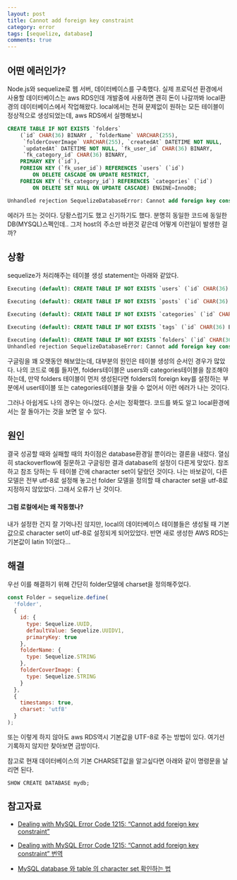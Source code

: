 ```yaml
---
layout: post
title: Cannot add foreign key constraint
category: error
tags: [sequelize, database]
comments: true
---
```


## 어떤 에러인가?
Node.js와 sequelize로 웹 서버, 데이터베이스를 구축했다. 실제 프로덕션 환경에서 사용할 데이터베이스는 aws RDS인데 개발중에 사용하면 괜히 돈이 나갈까봐 local환경의 데이터베이스에서 작업해왔다. local에서는 전혀 문제없이 원하는 모든 테이블이 정상적으로 생성되었는데, aws RDS에서 실행해보니 
```SQL
CREATE TABLE IF NOT EXISTS `folders`
    (`id` CHAR(36) BINARY , `folderName` VARCHAR(255),
     `folderCoverImage` VARCHAR(255), `createdAt` DATETIME NOT NULL,
     `updatedAt` DATETIME NOT NULL, `fk_user_id` CHAR(36) BINARY,
     `fk_category_id` CHAR(36) BINARY,
    PRIMARY KEY (`id`),
    FOREIGN KEY (`fk_user_id`) REFERENCES `users` (`id`)
        ON DELETE CASCADE ON UPDATE RESTRICT,
    FOREIGN KEY (`fk_category_id`) REFERENCES `categories` (`id`)
        ON DELETE SET NULL ON UPDATE CASCADE) ENGINE=InnoDB;

Unhandled rejection SequelizeDatabaseError: Cannot add foreign key constraint
```
에러가 뜨는 것이다. 당황스럽기도 했고 신기하기도 했다. 분명히 동일한 코드에 동일한 DB(MYSQL)스펙인데.. 그저 host의 주소만 바뀐것 같은데 어떻게 이런일이 발생한 걸까?

## 상황
sequelize가 처리해주는 테이블 생성 statement는 아래와 같았다.
```SQL
Executing (default): CREATE TABLE IF NOT EXISTS `users` (`id` CHAR(36) BINARY , `username` VARCHAR(255), `email` VARCHAR(255) UNIQUE, `socialProvider` VARCHAR(255), `profileImg` TEXT, `createdAt` DATETIME NOT NULL, `updatedAt` DATETIME NOT NULL, PRIMARY KEY (`id`)) ENGINE=InnoDB DEFAULT CHARSET=utf8;

Executing (default): CREATE TABLE IF NOT EXISTS `posts` (`id` CHAR(36) BINARY , `postTitle` VARCHAR(255), `fk_user_id` CHAR(36) BINARY, `subTitle` TEXT, `editorState` TEXT, `bookCoverImg` VARCHAR(255), `like` INTEGER DEFAULT 0, `starRating` INTEGER DEFAULT 0, `createdAt` DATETIME NOT NULL, `updatedAt` DATETIME NOT NULL, PRIMARY KEY (`id`), FOREIGN KEY (`fk_user_id`) REFERENCES `users` (`id`) ON DELETE CASCADE ON UPDATE RESTRICT) ENGINE=InnoDB DEFAULT CHARSET=utf8;

Executing (default): CREATE TABLE IF NOT EXISTS `categories` (`id` CHAR(36) BINARY , `name` VARCHAR(255) UNIQUE, `createdAt` DATETIME NOT NULL, `updatedAt` DATETIME NOT NULL, PRIMARY KEY (`id`)) ENGINE=InnoDB DEFAULT CHARSET=utf8;

Executing (default): CREATE TABLE IF NOT EXISTS `tags` (`id` CHAR(36) BINARY , `name` VARCHAR(255) UNIQUE, `createdAt` DATETIME NOT NULL, `updatedAt` DATETIME NOT NULL, PRIMARY KEY (`id`)) ENGINE=InnoDB DEFAULT CHARSET=utf8;

Executing (default): CREATE TABLE IF NOT EXISTS `folders` (`id` CHAR(36) BINARY , `folderName` VARCHAR(255), `folderCoverImage` VARCHAR(255), `createdAt` DATETIME NOT NULL, `updatedAt` DATETIME NOT NULL, `fk_user_id` CHAR(36) BINARY, `fk_category_id` CHAR(36) BINARY, PRIMARY KEY (`id`), FOREIGN KEY (`fk_user_id`) REFERENCES `users` (`id`) ON DELETE CASCADE ON UPDATE RESTRICT, FOREIGN KEY (`fk_category_id`) REFERENCES `categories` (`id`) ON DELETE SET NULL ON UPDATE CASCADE) ENGINE=InnoDB;
Unhandled rejection SequelizeDatabaseError: Cannot add foreign key constraint
```

구글링을 꽤 오랫동안 해보았는데, 대부분의 원인은 테이블 생성의 순서인 경우가 많았다. 나의 코드로 예를 들자면, folders테이블은 users와 categories테이블을 참조해야하는데, 만약 folders 테이블이 먼저 생성된다면 folders의 foreign key를 설정하는 부분에서 user테이블 또는 categories테이블을 찾을 수 없어서 이런 에러가 나는 것이다. 

그러나 아쉽게도 나의 경우는 아니었다. 순서는 정확했다. 코드를 봐도 알고 local환경에서는 잘 돌아가는 것을 보면 알 수 있다. 

## 원인
결국 성공할 때와 실패할 때의 차이점은 database환경일 뿐이라는 결론을 내렸다. 열심히 stackoverflow에 질문하고 구글링한 결과 database의 설정이 다른게 맞았다. 참조하고 참조 당하는 두 테이블 간에 character set이 달랐던 것이다. 나는 바보같이, 다른 모델은 전부 utf-8로 설정해 놓고선 folder 모델을 정의할 때 character set을 utf-8로 지정하지 않았었다. 그래서 오류가 난 것이다. 

#### 그럼 로컬에서는 왜 작동했나?
내가 설정한 건지 잘 기억나진 않지만, local의 데이터베이스 테이블들은 생성될 때 기본값으로 character set이 utf-8로 설정되게 되어있었다. 반면 새로 생성한 AWS RDS는 기본값이 latin 1이었다...

## 해결
우선 이를 해결하기 위해 간단히 folder모델에 charset을 정의해주었다.
```javascript
const Folder = sequelize.define(
  'folder',
  {
    id: {
      type: Sequelize.UUID,
      defaultValue: Sequelize.UUIDV1,
      primaryKey: true
    },
    folderName: {
      type: Sequelize.STRING
    },
    folderCoverImage: {
      type: Sequelize.STRING
    }
  },
  {
    timestamps: true,
    charset: 'utf8'
  }
);
```
또는 이렇게 하지 않아도 aws RDS역시 기본값을 UTF-8로 주는 방법이 있다. 여기선 기록하지 않지만 찾아보면 금방이다.

참고로 현재 데이터베이스의 기본 CHARSET값을 알고싶다면 아래와 같이 명령문을 날리면 된다.
```
SHOW CREATE DATABASE mydb;
```

## 참고자료
* [Dealing with MySQL Error Code 1215: “Cannot add foreign key constraint”](https://www.percona.com/blog/2017/04/06/dealing-mysql-error-code-1215-cannot-add-foreign-key-constraint/)

* [Dealing with MySQL Error Code 1215: “Cannot add foreign key constraint” 번역](https://devcken.io/mysql-oryu-kodeu-1215-darugi/)

* [MySQL database 와 table 의 character set 확인하는 법](https://www.lesstif.com/pages/viewpage.action?pageId=17105743)
